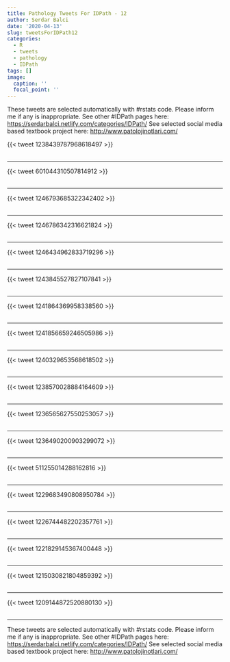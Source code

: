 ```yaml
---
title: Pathology Tweets For IDPath - 12
author: Serdar Balci
date: '2020-04-13'
slug: tweetsForIDPath12
categories:
  - R
  - tweets
  - pathology
  - IDPath
tags: []
image:
  caption: ''
  focal_point: ''
---
```



These tweets are selected automatically with #rstats code. Please inform me if any is inappropriate.
See other #IDPath pages here: https://serdarbalci.netlify.com/categories/IDPath/ 
See selected social media based textbook project here: http://www.patolojinotlari.com/

{{< tweet 1238439787968618497 >}}
<br>
<br>
<hr>
{{< tweet 601044310507814912 >}}
<br>
<br>
<hr>
{{< tweet 1246793685322342402 >}}
<br>
<br>
<hr>
{{< tweet 1246786342316621824 >}}
<br>
<br>
<hr>
{{< tweet 1246434962833719296 >}}
<br>
<br>
<hr>
{{< tweet 1243845527827107841 >}}
<br>
<br>
<hr>
{{< tweet 1241864369958338560 >}}
<br>
<br>
<hr>
{{< tweet 1241856659246505986 >}}
<br>
<br>
<hr>
{{< tweet 1240329653568618502 >}}
<br>
<br>
<hr>
{{< tweet 1238570028884164609 >}}
<br>
<br>
<hr>
{{< tweet 1236565627550253057 >}}
<br>
<br>
<hr>
{{< tweet 1236490200903299072 >}}
<br>
<br>
<hr>
{{< tweet 511255014288162816 >}}
<br>
<br>
<hr>
{{< tweet 1229683490808950784 >}}
<br>
<br>
<hr>
{{< tweet 1226744482202357761 >}}
<br>
<br>
<hr>
{{< tweet 1221829145367400448 >}}
<br>
<br>
<hr>
{{< tweet 1215030821804859392 >}}
<br>
<br>
<hr>
{{< tweet 1209144872520880130 >}}
<br>
<br>
<hr>


These tweets are selected automatically with #rstats code. Please inform me if any is inappropriate.
See other #IDPath pages here: https://serdarbalci.netlify.com/categories/IDPath/ 
See selected social media based textbook project here: http://www.patolojinotlari.com/
